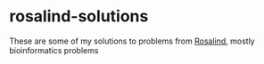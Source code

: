 # rosalind-solutions
These are some of my solutions to problems from [Rosalind](http://rosalind.info/problems/locations/), mostly bioinformatics problems

